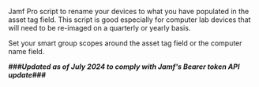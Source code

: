Jamf Pro script to rename your devices to what you have populated in the asset tag field. This script is good especially for computer lab devices that will need to be re-imaged on a quarterly or yearly basis.

Set your smart group scopes around the asset tag field or the computer name field.


***###Updated as of July 2024 to comply with Jamf's Bearer token API update###***
